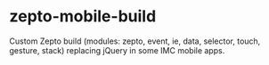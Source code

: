 # zepto-mobile-build
Custom Zepto build (modules: zepto, event, ie, data, selector, touch, gesture, stack) replacing jQuery in some IMC mobile apps.
